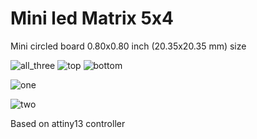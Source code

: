 Mini led Matrix 5x4
==========
Mini circled board 0.80x0.80 inch (20.35x20.35 mm) size

![all_three](http://i.imgur.com/Iczrbjn.jpg)
![top](http://i.imgur.com/wXVNCNh.jpg)
![bottom](http://i.imgur.com/dKKvStZ.jpg)

![one](https://644db4de3505c40a0444-327723bce298e3ff5813fb42baeefbaa.ssl.cf1.rackcdn.com/uploads/project/top_image/mmxBoB6z/i.png)

![two](https://644db4de3505c40a0444-327723bce298e3ff5813fb42baeefbaa.ssl.cf1.rackcdn.com/uploads/project/bottom_image/mmxBoB6z/i.png)

Based on attiny13 controller
